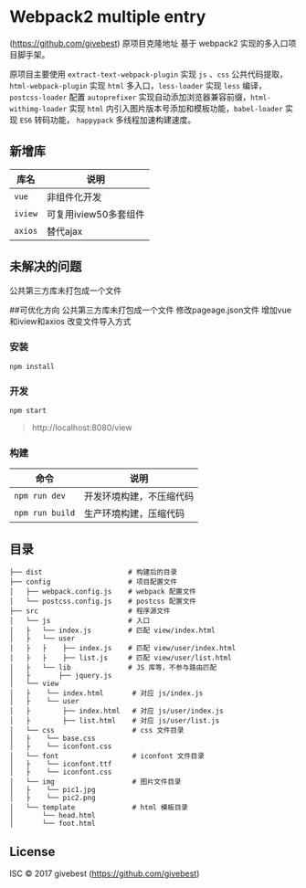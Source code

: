 # Webpack2 multiple entry
(https://github.com/givebest)
原项目克隆地址
基于 webpack2 实现的多入口项目脚手架。

原项目主要使用 `extract-text-webpack-plugin` 实现 `js` 、`css` 公共代码提取，`html-webpack-plugin` 实现 `html` 多入口，`less-loader` 实现 `less` 编译，`postcss-loader` 配置 `autoprefixer` 实现自动添加浏览器兼容前缀，`html-withimg-loader` 实现 `html` 内引入图片版本号添加和模板功能，`babel-loader` 实现 `ES6` 转码功能， `happypack` 多线程加速构建速度。

## 新增库
| 库名 | 说明 |
|----------|------|
| `vue` | 非组件化开发 |
| `iview` | 可复用iview50多套组件 |
| `axios` | 替代ajax |

## 未解决的问题
公共第三方库未打包成一个文件

##可优化方向
公共第三方库未打包成一个文件
修改pageage.json文件 增加vue和iview和axios 改变文件导入方式

### 安装

```
npm install
```

### 开发

```
npm start
```
> http://localhost:8080/view


### 构建

| 命令 | 说明 |
|----------|------|
| `npm run dev` | 开发环境构建，不压缩代码 |
| `npm run build` | 生产环境构建，压缩代码 |




## 目录

```
├── dist                     # 构建后的目录
├── config                   # 项目配置文件
│   ├── webpack.config.js    # webpack 配置文件
│   └── postcss.config.js    # postcss 配置文件
├── src                      # 程序源文件
│   └── js                   # 入口
│   ├   └── index.js         # 匹配 view/index.html
│   ├   └── user         
│   ├   ├    ├── index.js    # 匹配 view/user/index.html
│   ├   ├    ├── list.js     # 匹配 view/user/list.html
│   ├   └── lib              # JS 库等，不参与路由匹配
│   ├       ├── jquery.js
│   └── view                 
│   ├    └── index.html       # 对应 js/index.js
│   ├    └── user         
│   ├        ├── index.html   # 对应 js/user/index.js
│   ├        ├── list.html    # 对应 js/user/list.js
│   └── css                   # css 文件目录
│   ├    └── base.css          
│   ├    └── iconfont.css     
│   └── font                  # iconfont 文件目录
│   ├    └── iconfont.ttf         
│   ├    └── iconfont.css
│   └── img                   # 图片文件目录
│   ├    └── pic1.jpg         
│   ├    └── pic2.png     
│   └── template              # html 模板目录
│       └── head.html         
│       └── foot.html            
```

## License
ISC © 2017 givebest (https://github.com/givebest)
